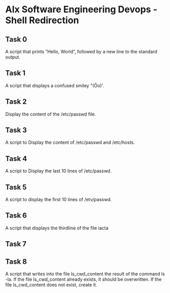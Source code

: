 # Alx Software Engineering Devops - Shell Redirection

## Task 0
A script that prints “Hello, World”, followed by a new line to the standard output.

## Task 1
A script that displays a confused smiley "(Ôo)'.

## Task 2
Display the content of the /etc/passwd file.

## Task 3
A script to Display the content of /etc/passwd and /etc/hosts.

## Task 4
A script to Display the last 10 lines of /etc/passwd.

## Task 5
A script to display the first 10 lines of /etv/passwd.

## Task 6
A script that displays the thirdline of the file iacta

## Task 7


## Task 8
A script that writes into the file ls_cwd_content the result of the command ls -la. If the file ls_cwd_content already exists, it should be overwritten. If the file ls_cwd_content does not exist, create it.
